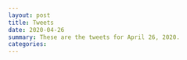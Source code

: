 ```yaml
---
layout: post
title: Tweets
date: 2020-04-26
summary: These are the tweets for April 26, 2020.
categories:
---
```


